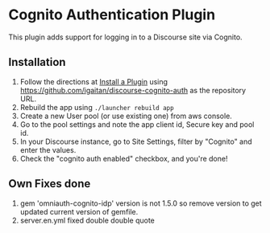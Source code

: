 # Cognito Authentication Plugin

This plugin adds support for logging in to a Discourse site via Cognito.

## Installation

1. Follow the directions at [Install a Plugin](https://meta.discourse.org/t/install-a-plugin/19157) using https://github.com/igaitan/discourse-cognito-auth as the repository URL.
2. Rebuild the app using `./launcher rebuild app`
3. Create a new User pool (or use existing one) from aws console.
4. Go to the pool settings and note the app client id, Secure key and pool id.
5. In your Discourse instance, go to Site Settings, filter by "Cognito" and enter the values.
6. Check the "cognito auth enabled" checkbox, and you're done!

## Own Fixes done

1. gem 'omniauth-cognito-idp' version is not 1.5.0 so remove version to get updated current version of gemfile.
2. server.en.yml fixed double double quote
